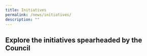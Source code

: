 ```yaml
---
title: Initiatives
permalink: /news/initiatives/
description: ""
---
```

## Explore the initiatives spearheaded by the Council